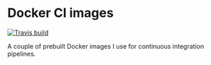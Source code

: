 # Docker CI images
[![Travis build](https://travis-ci.com/bogeholm/docker-ci-images.svg?branch=master)](https://travis-ci.com/github/bogeholm/docker-ci-images)

A couple of prebuilt Docker images I use for continuous integration pipelines.